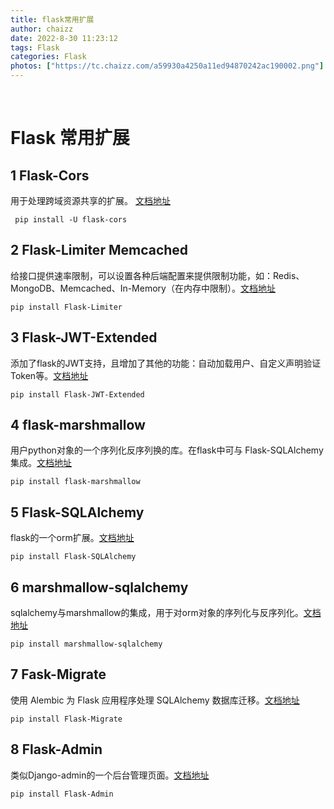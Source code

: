 ```yaml
---
title: flask常用扩展
author: chaizz
date: 2022-8-30 11:23:12
tags: Flask
categories: Flask
photos: ["https://tc.chaizz.com/a59930a4250a11ed94870242ac190002.png"]
---
```


​                  

<!--more-->

# Flask 常用扩展

## 1 Flask-Cors 

用于处理跨域资源共享的扩展。 [文档地址](https://flask-cors.corydolphin.com/en/latest/api.html)

```shell
 pip install -U flask-cors
```



## 2 Flask-Limiter Memcached

给接口提供速率限制，可以设置各种后端配置来提供限制功能，如：Redis、MongoDB、Memcached、In-Memory（在内存中限制）。[文档地址](https://flask-limiter.readthedocs.io/en/latest/)

```shell
pip install Flask-Limiter
```



## 3 Flask-JWT-Extended

添加了flask的JWT支持，且增加了其他的功能：自动加载用户、自定义声明验证Token等。[文档地址](https://flask-jwt-extended.readthedocs.io/en/stable/)

```shell
pip install Flask-JWT-Extended
```



## 4 flask-marshmallow

用户python对象的一个序列化反序列换的库。在flask中可与 Flask-SQLAlchemy集成。[文档地址](https://flask-marshmallow.readthedocs.io/en/latest/)

```shell
pip install flask-marshmallow
```



## 5 Flask-SQLAlchemy

flask的一个orm扩展。[文档地址](https://flask-sqlalchemy.palletsprojects.com/en/2.x/)

```shell
pip install Flask-SQLAlchemy
```



## 6 marshmallow-sqlalchemy

sqlalchemy与marshmallow的集成，用于对orm对象的序列化与反序列化。[文档地址](https://marshmallow-sqlalchemy.readthedocs.io/en/latest/)

```
pip install marshmallow-sqlalchemy
```



## 7 Fask-Migrate

使用 Alembic 为 Flask 应用程序处理 SQLAlchemy 数据库迁移。[文档地址](https://flask-migrate.readthedocs.io/en/latest/)

```shell
pip install Flask-Migrate
```



## 8 Flask-Admin

类似Django-admin的一个后台管理页面。[文档地址](https://flask-admin.readthedocs.io/en/latest/)

```shell
pip install Flask-Admin
```







